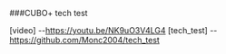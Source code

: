 ###CUBO+ tech test

[video] --https://youtu.be/NK9uO3V4LG4
[tech_test] -- https://github.com/Monc2004/tech_test
